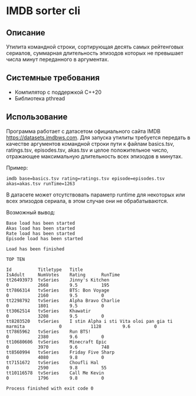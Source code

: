 # IMDB sorter cli

## Описание

Утилита командной строки, сортирующая десять самых рейтенговых
сериалов, суммарная длительность эпизодов которых не превышает числа
минут переданного в аргументах.

## Системные требования  

* Компилятор с поддержкой C++20
* Библиотека pthread

## Использование

Программа работает с датасетом официального сайта IMDB https://datasets.imdbws.com.
Для запуска утилиты требуется передать в качестве аргументов командной строки пути
к файлам basics.tsv, ratings.tsv, episodes.tsv, akas.tsv 
и целое положительное число, отражающее максимальную длительность всех эпизодов в минутах.

Пример:

    imdb base=basics.tsv rating=ratings.tsv episode=episodes.tsv akas=akas.tsv runTime=1263

В датасете может отсутствовать параметр runtime для некоторых или всех эпизодов сериала,
в этом случае они не обрабатываются.

Возможный вывод:

    Base load has been started
    Akas load has been started
    Rate load has been started
    Episode load has been started
    
    Load has been finished
    
    TOP TEN
    
    Id          Titletype   Title                                                       IsAdult     NumVotes    Rating      RunTime     
    tt26493973  tvSeries    Jinny's Kitchen                                             0           2668        9.5         195         
    tt7866314   tvSeries    BTS: Bon Voyage                                             0           2160        9.5         0           
    tt2298792   tvSeries    Alpha Bravo Charlie                                         0           1801        9.5         0           
    tt3062514   tvSeries    Khawatir                                                    0           3208        9.5         0           
    tt8203520   tvSeries    I stin Alpha i sti Vita oloi pan gia ti marmita             0           1128        9.6         0           
    tt7865962   tvSeries    Run BTS!                                                    0           2380        9.6         0           
    tt10680606  tvSeries    Minecraft Epic                                              0           3970        9.6         748         
    tt8560994   tvSeries    Friday Five Sharp                                           0           4080        9.8         0           
    tt7151672   tvSeries    Choufli Hal                                                 0           2590        9.8         55          
    tt10116578  tvSeries    Call Me Kevin                                               0           1796        9.8         0
    
    Process finished with exit code 0
